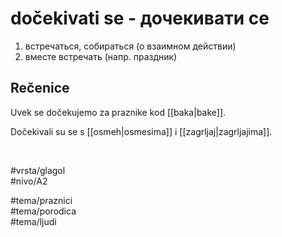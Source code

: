 # dočekivati se - дочекивати се

1. встречаться, собираться (о взаимном действии)  
2. вместе встречать (напр. праздник)

## Rečenice

Uvek se dočekujemo za praznike kod [[baka|bake]].

Dočekivali su se s [[osmeh|osmesima]] i [[zagrljaj|zagrljajima]].

<br>

#vrsta/glagol  
#nivo/A2  

#tema/praznici  
#tema/porodica  
#tema/ljudi
